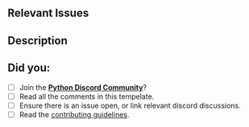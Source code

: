 ## Relevant Issues
<!--
Linking an issue approved by a Core Developer, which will have the "approved" label, is mandatory.
Issues can be skipped with explicit core dev approval, but you have to link the discussion.
-->

<!-- Link the issue by typing: "Closes #<number>" (Closes #0 to close issue 0 for example). -->


## Description
<!-- Describe what changes you made, and how you've implemented them. -->

## Did you:
<!-- These are required when contributing. -->
<!-- Replace [ ] with [x] to mark items as done. -->

- [ ] Join the [**Python Discord Community**](https://discord.gg/python)?
- [ ] Read all the comments in this tempelate.
- [ ] Ensure there is an issue open, or link relevant discord discussions.
- [ ] Read the [contributing guidelines](https://pythondiscord.com/pages/contributing/contributing-guidelines/).
